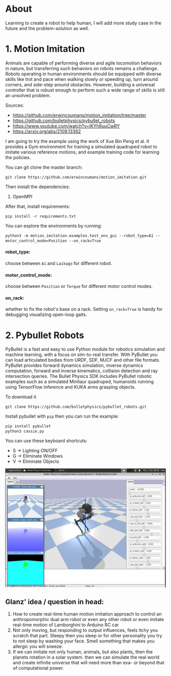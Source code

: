 # About
Learning to create a robot to help human, I will add more study case in the future and the problem-solution as well.

# 1. Motion Imitation
Animals are capable of performing diverse and agile locomotion behaviors in nature, but transferring such behaviors on robots remains a challenge. Robots operating in human environments should be equipped with diverse skills like trot and pace when walking slowly or speeding up, turn around corners, and side-step around obstacles. However, building a universal controller that is robust enough to perform such a wide range of skills is still an unsolved problem.

Sources: 
* https://github.com/erwincoumans/motion_imitation/tree/master
* https://github.com/bulletphysics/pybullet_robots
* https://www.youtube.com/watch?v=lKYh6uuCwRY
* https://arxiv.org/abs/2109.13362

I am going to try the example using the work of Xue Bin Peng et al. It provides a Gym environment for training a simulated quadruped robot to imitate various reference motions, and example training code for learning the policies.

You can git clone the master branch:
```
git clone https://github.com/erwincoumans/motion_imitation.git
```

Then install the dependencies:
1. OpenMPI

After that, install requirements:
```
pip install -r requirements.txt
```

You can explore the environments by running:
```
python3 -m motion_imitation.examples.test_env_gui --robot_type=A1 --motor_control_mode=Position --on_rack=True
```

#### robot_type: 
choose between `A1` and `Laikago` for different robot.

#### motor_control_mode: 
choose between `Position` or `Torque` for different motor control modes.

#### on_rack: 
whether to fix the robot's base on a rack. Setting `on_rack=True` is handy for debugging visualizing open-loop gaits.

# 2. Pybullet Robots
PyBullet is a fast and easy to use Python module for robotics simulation and machine learning, with a focus on sim-to-real transfer. With PyBullet you can load articulated bodies from URDF, SDF, MJCF and other file formats. PyBullet provides forward dynamics simulation, inverse dynamics computation, forward and inverse kinematics, collision detection and ray intersection queries. The Bullet Physics SDK includes PyBullet robotic examples such as a simulated Minitaur quadruped, humanoids running using TensorFlow inference and KUKA arms grasping objects. 

To download it
```
git clone https://github.com/bulletphysics/pybullet_robots.git
```

Install pybullet with `pip` then you can run the example:

```
pip install pybullet
python3 cassie.py
```
You can use these keyboard shortcuts:
* S -> Lighting ON/OFF
* G -> Eliminate Windows
* V -> Eliminate Objects

![cassie](https://github.com/glanzkaiser/glanzshamzs/blob/main/Robotics/images/cassie.png)


## Glanz' idea / question in head:
1. How to create real-time human motion imitation approach to control an anthropomorphic dual arm robot or even any other robot or even imitate real-time motion of Lamborghini to Arduino RC car
2. Not only moving, but responding to output influences, feels itchy you scratch that part. Sleepy then you sleep or for other personality you try to not sleep by washing your face. Smell something that makes you allergic you will sneeze. 
3. If we can imitate not only human, animals, but also plants, then the planets rotation in a solar system. then we can simulate the real world and create infinite universe that will need more than exa- or beyond that of computational power.
